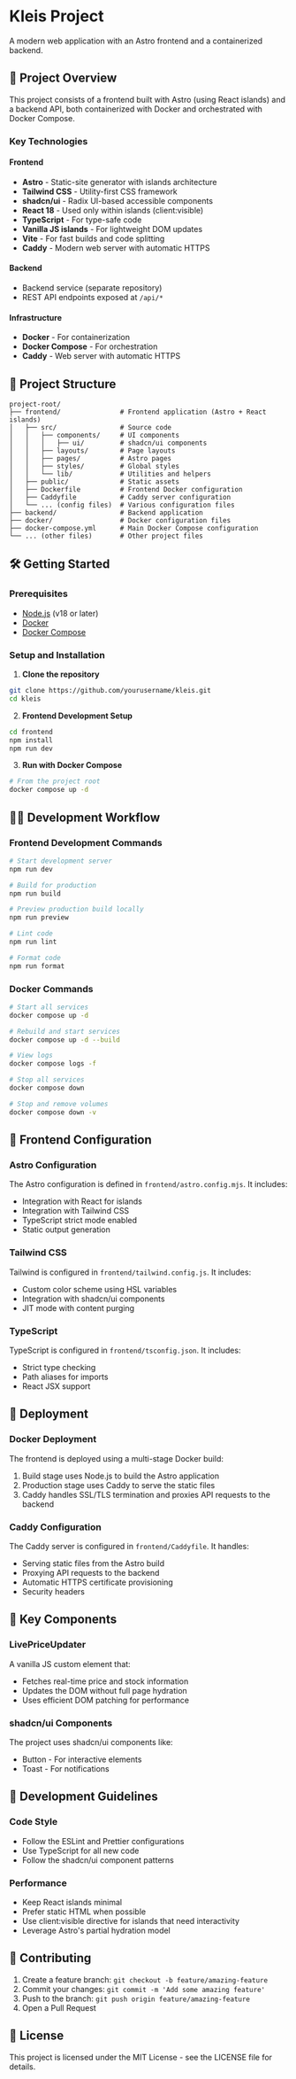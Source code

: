 # Kleis Project

A modern web application with an Astro frontend and a containerized backend.

## 🚀 Project Overview

This project consists of a frontend built with Astro (using React islands) and a backend API, both containerized with Docker and orchestrated with Docker Compose.

### Key Technologies

#### Frontend
- **Astro** - Static-site generator with islands architecture
- **Tailwind CSS** - Utility-first CSS framework
- **shadcn/ui** - Radix UI-based accessible components
- **React 18** - Used only within islands (client:visible)
- **TypeScript** - For type-safe code
- **Vanilla JS islands** - For lightweight DOM updates
- **Vite** - For fast builds and code splitting
- **Caddy** - Modern web server with automatic HTTPS

#### Backend
- Backend service (separate repository)
- REST API endpoints exposed at `/api/*`

#### Infrastructure
- **Docker** - For containerization
- **Docker Compose** - For orchestration
- **Caddy** - Web server with automatic HTTPS

## 📁 Project Structure

```
project-root/
├── frontend/               # Frontend application (Astro + React islands)
│   ├── src/                # Source code
│   │   ├── components/     # UI components
│   │   │   ├── ui/         # shadcn/ui components
│   │   ├── layouts/        # Page layouts
│   │   ├── pages/          # Astro pages
│   │   ├── styles/         # Global styles
│   │   └── lib/            # Utilities and helpers
│   ├── public/             # Static assets
│   ├── Dockerfile          # Frontend Docker configuration
│   ├── Caddyfile           # Caddy server configuration
│   └── ... (config files)  # Various configuration files
├── backend/                # Backend application
├── docker/                 # Docker configuration files
├── docker-compose.yml      # Main Docker Compose configuration
└── ... (other files)       # Other project files
```

## 🛠️ Getting Started

### Prerequisites

- [Node.js](https://nodejs.org/) (v18 or later)
- [Docker](https://www.docker.com/get-started)
- [Docker Compose](https://docs.docker.com/compose/install/)

### Setup and Installation

1. **Clone the repository**

```bash
git clone https://github.com/yourusername/kleis.git
cd kleis
```

2. **Frontend Development Setup**

```bash
cd frontend
npm install
npm run dev
```

3. **Run with Docker Compose**

```bash
# From the project root
docker compose up -d
```

## 🧑‍💻 Development Workflow

### Frontend Development Commands

```bash
# Start development server
npm run dev

# Build for production
npm run build

# Preview production build locally
npm run preview

# Lint code
npm run lint

# Format code
npm run format
```

### Docker Commands

```bash
# Start all services
docker compose up -d

# Rebuild and start services
docker compose up -d --build

# View logs
docker compose logs -f

# Stop all services
docker compose down

# Stop and remove volumes
docker compose down -v
```

## 🔧 Frontend Configuration

### Astro Configuration

The Astro configuration is defined in `frontend/astro.config.mjs`. It includes:

- Integration with React for islands
- Integration with Tailwind CSS
- TypeScript strict mode enabled
- Static output generation

### Tailwind CSS

Tailwind is configured in `frontend/tailwind.config.js`. It includes:

- Custom color scheme using HSL variables
- Integration with shadcn/ui components
- JIT mode with content purging

### TypeScript

TypeScript is configured in `frontend/tsconfig.json`. It includes:

- Strict type checking
- Path aliases for imports
- React JSX support

## 🚢 Deployment

### Docker Deployment

The frontend is deployed using a multi-stage Docker build:

1. Build stage uses Node.js to build the Astro application
2. Production stage uses Caddy to serve the static files
3. Caddy handles SSL/TLS termination and proxies API requests to the backend

### Caddy Configuration

The Caddy server is configured in `frontend/Caddyfile`. It handles:

- Serving static files from the Astro build
- Proxying API requests to the backend
- Automatic HTTPS certificate provisioning
- Security headers

## 🧩 Key Components

### LivePriceUpdater

A vanilla JS custom element that:
- Fetches real-time price and stock information
- Updates the DOM without full page hydration
- Uses efficient DOM patching for performance

### shadcn/ui Components

The project uses shadcn/ui components like:
- Button - For interactive elements
- Toast - For notifications

## 🚧 Development Guidelines

### Code Style

- Follow the ESLint and Prettier configurations
- Use TypeScript for all new code
- Follow the shadcn/ui component patterns

### Performance

- Keep React islands minimal
- Prefer static HTML when possible
- Use client:visible directive for islands that need interactivity
- Leverage Astro's partial hydration model

## 🤝 Contributing

1. Create a feature branch: `git checkout -b feature/amazing-feature`
2. Commit your changes: `git commit -m 'Add some amazing feature'`
3. Push to the branch: `git push origin feature/amazing-feature`
4. Open a Pull Request

## 📝 License

This project is licensed under the MIT License - see the LICENSE file for details.